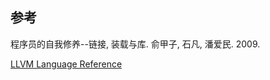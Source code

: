 ## 参考

程序员的自我修养--链接, 装载与库. 俞甲子, 石凡, 潘爱民. 2009.

[LLVM Language Reference](https://llvm.org/docs/LangRef.html)  